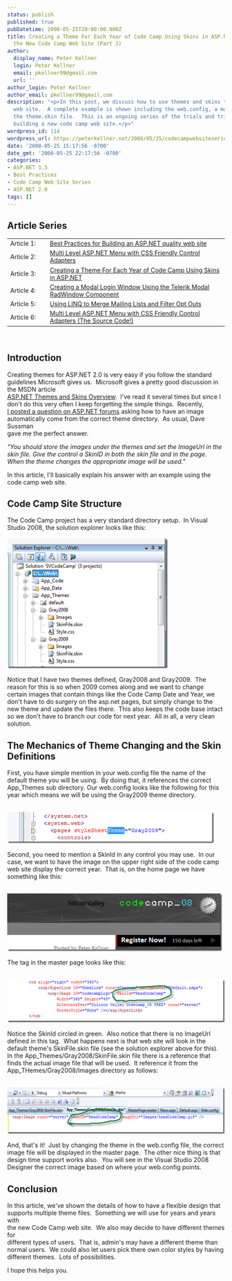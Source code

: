```yaml
---
status: publish
published: true
pubDatetime: 2008-05-25T20:00:00.000Z
title: Creating a Theme For Each Year of Code Camp Using Skins in ASP.NETBuilding
  the New Code Camp Web Site (Part 3)
author:
  display_name: Peter Kellner
  login: Peter Kellner
  email: pkellner99@gmail.com
  url: ''
author_login: Peter Kellner
author_email: pkellner99@gmail.com
description: "<p>In this post, we discuss how to use themes and skins together in an ASP.NET
  web site.  A complete example is shown including the web.config, a master page and
  the theme.skin file.  This is an ongoing series of the trials and tribulations of
  building a new code camp web site.</p>"
wordpress_id: 114
wordpress_url: https://peterkellner.net/2008/05/25/codecampwebsiteseries3/
date: '2008-05-25 15:17:56 -0700'
date_gmt: '2008-05-25 22:17:56 -0700'
categories:
- ASP.NET 3.5
- Best Practices
- Code Camp Web Site Series
- ASP.NET 2.0
tags: []
---
```

<h2>Article Series</h2>
<table border="0" cellspacing="0" cellpadding="2">
<tbody>
<tr>
<td valign="top" width="100">Article 1:</td>
<td valign="top" width="600"><a href="/2008/05/13/codecampwebsiteseries1/" target="_blank">Best Practices for Building an ASP.NET quality web site</a></td>
</tr>
<tr>
<td>Article 2:</td>
<td><a href="/2008/05/19/codecampwebsiteseries2/">Multi Level ASP.NET Menu with CSS Friendly Control Adapters</a></td>
</tr>
<tr>
<td>Article 3:</td>
<td><a href="/2008/05/25/codecampwebsiteseries3/">Creating a Theme For Each Year of Code Camp Using Skins in ASP.NET</a></td>
</tr>
<tr>
<td>Article 4:</td>
<td><a href="/2008/06/29/sv-code-camp-web-site-series4/">Creating a Modal Login Window Using the Telerik Modal RadWindow Component</a></td>
</tr>
<tr>
<td>Article 5:</td>
<td><a href="/2008/07/03/combine-email-lists-with-linq/">Using LINQ to Merge Mailing Lists and Filter Opt Outs</a></td>
</tr>
<tr>
<td>Article 6:</td>
<td><a href="/2009/03/27/codecampwebsiteseries6-cssfriendly-adapters-aspnet-menu/">Multi Level ASP.NET Menu with CSS Friendly Control Adapters (The Source Code!)</a></td>
</tr>
</tbody>
</table>
<p> <br />
<h2>Introduction</h2>
<p>Creating themes for ASP.NET 2.0 is very easy if you follow the standard guidelines Microsoft gives us.&#160; Microsoft gives a pretty good discussion in the MSDN article    <br /> <a href="http://msdn.microsoft.com/en-us/library/ykzx33wh.aspx">ASP.NET Themes and Skins Overview</a>.&#160; I've read it several times but since I don't do this very often I keep forgetting the simple things.&#160; Recently,     <br /> <a href="http://forums.asp.net/t/1265904.aspx">I posted a question on ASP.NET forums</a> asking how to have an image automatically come from the correct theme directory.&#160; As usual, Dave Sussman     <br /> gave me the perfect answer.</p>
<p><em>&quot;You should store the images under the themes and set the ImageUrl in the skin file. Give the control a SkinID in both the skin file and in the page. When the theme changes the appropriate image will be used.&quot;</em></p>
<p>In this article, I'll basically explain his answer with an example using the code camp web site.</p>
<p> <!--more--> </p>
<h2>Code Camp Site Structure</h2>
<p>The Code Camp project has a very standard directory setup.&#160; In Visual Studio 2008, the solution explorer looks like this:    <br /> <a href="/wp/wp-content/uploads/2008/05/solu.png">     <br /> <img style="border-right-width: 0px; border-top-width: 0px; border-bottom-width: 0px; border-left-width: 0px" border="0" alt="solu" src="/wp/wp-content/uploads/2008/05/solu-thumb.png" width="372" height="301" /></a></p>
<p>Notice that I have two themes defined, Gray2008 and Gray2009.&#160; The reason for this is so when 2009 comes along and we want to change certain images that contain things like the Code Camp Date and Year, we don't have to do surgery on the asp.net pages, but simply change to the new theme and update the files there.&#160; This also keeps the code base intact so we don't have to branch our code for next year.&#160; All in all, a very clean solution.</p>
<h2>The Mechanics of Theme Changing and the Skin Definitions</h2>
<p>First, you have simple mention in your web.config file the name of the default theme you will be using.&#160; By doing that, it references the correct App_Themes sub directory. Our web.config looks like the following for this year which means we will be using the Gray2009 theme directory.</p>
<p><a href="/wp/wp-content/uploads/2008/05/webconfigtheme.png">     <br /> <img style="border-right-width: 0px; border-top-width: 0px; border-bottom-width: 0px; border-left-width: 0px" border="0" alt="webconfigtheme" src="/wp/wp-content/uploads/2008/05/webconfigtheme-thumb.png" width="479" height="73" /></a></p>
<p>Second, you need to mention a SkinId in any control you may use.&#160; In our case, we want to have the image on the upper right side of the code camp web site display the correct year.&#160; That is, on the home page we have something like this:</p>
<p><a href="/wp/wp-content/uploads/2008/05/actualpngforcc.png">     <br /> <img style="border-right-width: 0px; border-top-width: 0px; border-bottom-width: 0px; border-left-width: 0px" border="0" alt="actualpngforcc" src="/wp/wp-content/uploads/2008/05/actualpngforcc-thumb.png" width="498" height="134" /></a></p>
<p>The tag in the master page looks like this:</p>
<p><a href="/wp/wp-content/uploads/2008/05/imagetag.png">     <br /> <img style="border-right-width: 0px; border-top-width: 0px; border-bottom-width: 0px; border-left-width: 0px" border="0" alt="imagetag" src="/wp/wp-content/uploads/2008/05/imagetag-thumb.png" width="577" height="100" /></a></p>
<p>Notice the SkinId circled in green.&#160; Also notice that there is no ImageUrl defined in this tag.&#160; What happens next is that web site will look in the default theme's SkinFile.skin file (see the solution explorer above for this).&#160; In the App_Themes/Gray2008/SkinFile.skin file there is a reference that finds the actual image file that will be used.&#160; It reference it from the App_THemes/Gray2008/Images directory as follows:</p>
<p><a href="/wp/wp-content/uploads/2008/05/skinfile.png">     <br /> <img style="border-right-width: 0px; border-top-width: 0px; border-bottom-width: 0px; border-left-width: 0px" border="0" alt="skinfile" src="/wp/wp-content/uploads/2008/05/skinfile-thumb.png" width="586" height="108" /></a></p>
<p>And, that's it!&#160; Just by changing the theme in the web.config file, the correct image file will be displayed in the master page.&#160; The other nice thing is that design time support works also.&#160; You will see in the Visual Studio 2008 Designer the correct image based on where your web.config points.</p>
<h2>Conclusion</h2>
<p>In this article, we've shown the details of how to have a flexible design that    <br /> supports multiple theme files.&#160; Something we will use for years and years with     <br /> the new Code Camp web site.&#160; We also may decide to have different themes for     <br /> different types of users.&#160; That is, admin's may have a different theme than     <br /> normal users.&#160; We could also let users pick there own color styles by having     <br /> different themes.&#160; Lots of possibilities.</p>
<p>I hope this helps you.</p>
<p>&#160;</p>
<style type="text/css">
<p>.csharpcode, .csharpcode pre {<br />
	font-size: small;<br />
	color: black;<br />
	font-family: consolas, "Courier New", courier, monospace;<br />
	background-color: #ffffff;<br />
	/*white-space: pre;*/<br />
}<br />
.csharpcode pre {<br />
	margin: 0em;<br />
}<br />
.csharpcode .rem {<br />
	color: #008000;<br />
}<br />
.csharpcode .kwrd {<br />
	color: #0000ff;<br />
}<br />
.csharpcode .str {<br />
	color: #006080;<br />
}<br />
.csharpcode .op {<br />
	color: #0000c0;<br />
}<br />
.csharpcode .preproc {<br />
	color: #cc6633;<br />
}<br />
.csharpcode .asp {<br />
	background-color: #ffff00;<br />
}<br />
.csharpcode .html {<br />
	color: #800000;<br />
}<br />
.csharpcode .attr {<br />
	color: #ff0000;<br />
}<br />
.csharpcode .alt {<br />
	background-color: #f4f4f4;<br />
	width: 100%;<br />
	margin: 0em;<br />
}<br />
.csharpcode .lnum {<br />
	color: #606060;<br />
}</style>
